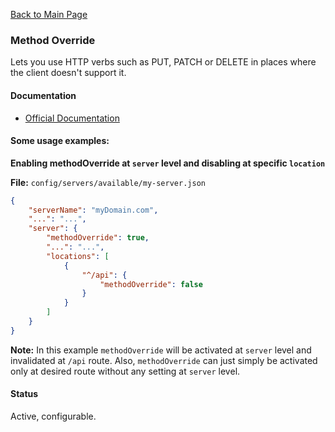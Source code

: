 [Back to Main Page](https://github.com/SorinGFS/express-access-proxy#configuration)

### Method Override

Lets you use HTTP verbs such as PUT, PATCH or DELETE in places where the client doesn't support it.

#### Documentation

- [Official Documentation](https://github.com/expressjs/method-override#readme)

#### Some usage examples:

**Enabling methodOverride at `server` level and disabling at specific `location`**

**File:** `config/servers/available/my-server.json`

```json
{
    "serverName": "myDomain.com",
    "...": "...",
    "server": {
        "methodOverride": true,
        "...": "...",
        "locations": [
            {
                "^/api": {
                    "methodOverride": false
                }
            }
        ]
    }
}
```

**Note:** In this example `methodOverride` will be activated at `server` level and invalidated at `/api` route. Also, `methodOverride` can just simply be activated only at desired route without any setting at `server` level.

#### Status

Active, configurable.